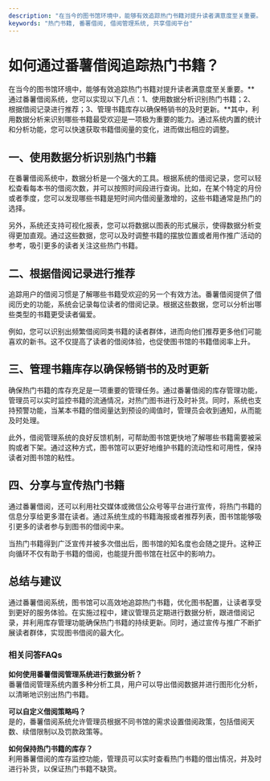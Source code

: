 ```yaml
---
description: "在当今的图书馆环境中，能够有效追踪热门书籍对提升读者满意度至关重要。**通过番薯借阅系统，您可以实现以下几点：1、使用数据分析识别热门书籍；2、根据借阅记录进行推荐；3、管理书籍库存以确保畅销书的及时更新。**其中，利用数据分析来识别哪些书籍最受欢迎是一项极为重要的能力。通过系统内置的统计和分析功能，您可以快速获取书籍借阅量的变化，进而做出相应的调整。"
keywords: "热门书籍, 番薯借阅, 借阅管理系统, 共享借阅平台"
---
```

# 如何通过番薯借阅追踪热门书籍？

在当今的图书馆环境中，能够有效追踪热门书籍对提升读者满意度至关重要。**通过番薯借阅系统，您可以实现以下几点：1、使用数据分析识别热门书籍；2、根据借阅记录进行推荐；3、管理书籍库存以确保畅销书的及时更新。**其中，利用数据分析来识别哪些书籍最受欢迎是一项极为重要的能力。通过系统内置的统计和分析功能，您可以快速获取书籍借阅量的变化，进而做出相应的调整。

## **一、使用数据分析识别热门书籍**

在番薯借阅系统中，数据分析是一个强大的工具。根据系统的借阅记录，您可以轻松查看每本书的借阅次数，并可以按照时间段进行查询。比如，在某个特定的月份或者季度，您可以发现哪些书籍是短时间内借阅量激增的，这些书籍通常是热门的选择。

另外，系统还支持可视化报表，您可以将数据以图表的形式展示，使得数据分析变得更加直观。通过这些数据，您可以及时调整书籍的摆放位置或者用作推广活动的参考，吸引更多的读者关注这些热门书籍。

## **二、根据借阅记录进行推荐**

追踪用户的借阅习惯是了解哪些书籍受欢迎的另一个有效方法。番薯借阅提供了借阅历史的功能，系统会记录每位读者的借阅记录。根据这些数据，您可以分析出哪些类型的书籍更受读者偏爱。

例如，您可以识别出频繁借阅同类书籍的读者群体，进而向他们推荐更多他们可能喜欢的新书。这不仅提高了读者的借阅体验，也促使图书馆的书籍借阅率上升。

## **三、管理书籍库存以确保畅销书的及时更新**

确保热门书籍的库存充足是一项重要的管理任务。通过番薯借阅的库存管理功能，管理员可以实时监控书籍的流通情况，对热门图书进行及时补货。同时，系统也支持预警功能，当某本书籍的借阅量达到预设的阈值时，管理员会收到通知，从而能及时处理。

此外，借阅管理系统的良好反馈机制，可帮助图书馆更快地了解哪些书籍需要被采购或者下架。通过这种方式，图书馆可以更好地维护书籍的流动性和可用性，保持读者对图书馆的粘性。

## **四、分享与宣传热门书籍**

通过番薯借阅，还可以利用社交媒体或微信公众号等平台进行宣传，将热门书籍的信息分享给更多潜在读者。通过系统生成的书籍海报或者推荐列表，图书馆能够吸引更多的读者参与到图书的借阅中来。

当热门书籍得到广泛宣传并被多次借出后，图书馆的知名度也会随之提升。这种正向循环不仅有助于书籍的借阅，也能提升图书馆在社区中的影响力。

## **总结与建议**

通过番薯借阅系统，图书馆可以高效地追踪热门书籍，优化图书配置，让读者享受到更好的服务体验。在实施过程中，建议管理员定期进行数据分析，跟进借阅记录，并利用库存管理功能确保热门书籍的持续更新。同时，通过宣传与推广不断扩展读者群体，实现图书借阅的最大化。

### 相关问答FAQs

**如何使用番薯借阅管理系统进行数据分析？**  
番薯借阅管理系统内置多种分析工具，用户可以导出借阅数据并进行图形化分析，以清晰地识别出热门书籍。

**可以自定义借阅策略吗？**  
是的，番薯借阅系统允许管理员根据不同书馆的需求设置借阅政策，包括借阅天数、续借限制以及罚款政策等。

**如何保持热门书籍的库存？**  
利用番薯借阅的库存监控功能，管理员可以实时查看热门书籍的借出情况，并及时进行补货，以保证热门书籍不缺货。
